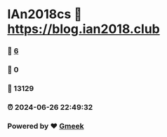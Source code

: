 # IAn2018cs :link: https://blog.ian2018.club 
### :page_facing_up: [6](https://blog.ian2018.club/tag.html) 
### :speech_balloon: 0 
### :hibiscus: 13129 
### :alarm_clock: 2024-06-26 22:49:32 
### Powered by :heart: [Gmeek](https://github.com/Meekdai/Gmeek)
